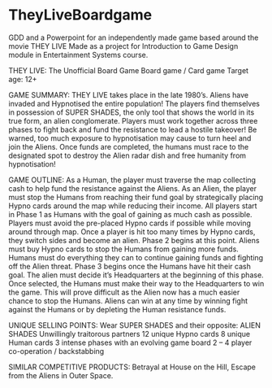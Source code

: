 # TheyLiveBoardgame
GDD and a Powerpoint for an independently made game based around the movie THEY LIVE
Made as a project for Introduction to Game Design module in Entertainment Systems course.

THEY LIVE: The Unofficial Board Game
Board game / Card game
Target age: 12+

GAME SUMMARY: 
THEY LIVE takes place in the late 1980’s. Aliens have invaded and Hypnotised the entire population! The players find themselves in possession of SUPER SHADES, the only tool that shows the world in its true form, an alien conglomerate. Players must work together across three phases to fight back and fund the resistance to lead a hostile takeover! Be warned, too much exposure to hypnotisation may cause to turn heel and join the Aliens. Once funds are completed, the humans must race to the designated spot to destroy the Alien radar dish and free humanity from hypnotisation!

GAME OUTLINE: 
As a Human, the player must traverse the map collecting cash to help fund the resistance against the Aliens.
As an Alien, the player must stop the Humans from reaching their fund goal by strategically placing Hypno cards around the map while reducing their income.
All players start in Phase 1 as Humans with the goal of gaining as much cash as possible. Players must avoid the pre-placed Hypno cards if possible while moving around through map. Once a player is hit too many times by Hypno cards, they switch sides and become an alien.
Phase 2 begins at this point. Aliens must buy Hypno cards to stop the Humans from gaining more funds. Humans must do everything they can to continue gaining funds and fighting off the Alien threat.
Phase 3 begins once the Humans have hit their cash goal. The alien must decide it’s Headquarters at the beginning of this phase. Once selected, the Humans must make their way to the Headquarters to win the game. This will prove difficult as the Alien now has a much easier chance to stop the Humans.
Aliens can win at any time by winning fight against the Humans or by depleting the Human resistance funds.

UNIQUE SELLING POINTS: 
Wear SUPER SHADES and their opposite: ALIEN SHADES
Unwillingly traitorous partners
12 unique Hypno cards
8 unique Human cards
3 intense phases with an evolving game board
2 – 4 player co-operation / backstabbing

SIMILAR COMPETITIVE PRODUCTS:
Betrayal at House on the Hill, Escape from the Aliens in Outer Space.
